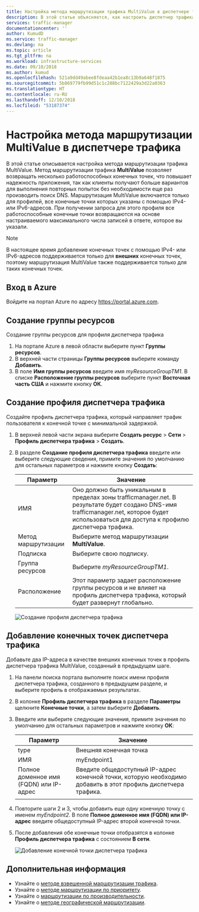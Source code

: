 ```yaml
---
title: Настройка метода маршрутизации трафика MultiValue в диспетчере трафика Azure | Документы Майкрософт
description: В этой статье объясняется, как настроить диспетчер трафика для маршрутизации трафика в конечные точки A/AAAA.
services: traffic-manager
documentationcenter: ''
author: KumudD
ms.service: traffic-manager
ms.devlang: na
ms.topic: article
ms.tgt_pltfrm: na
ms.workload: infrastructure-services
ms.date: 09/10/2018
ms.author: kumud
ms.openlocfilehash: 521a9dd49abee8fdeaa42b1ea8c13b9a648f1875
ms.sourcegitcommit: 5b869779fb99d51c1c288bc7122429a3d22a0363
ms.translationtype: HT
ms.contentlocale: ru-RU
ms.lasthandoff: 12/10/2018
ms.locfileid: "53187374"
---
```

# <a name="configure-multivalue-routing-method-in-traffic-manager"></a>Настройка метода маршрутизации MultiValue в диспетчере трафика

В этой статье описывается настройка метода маршрутизации трафика MultiValue. Метод маршрутизации трафика **MultiValue** позволяет возвращать несколько работоспособных конечных точек, что повышает надежность приложения, так как клиенты получают больше вариантов для выполнения повторных попыток без необходимости еще раз производить поиск DNS. Маршрутизация MultiValue включается только для профилей, все конечные точки которых указаны с помощью IPv4- или IPv6-адресов. При получении запроса для этого профиля все работоспособные конечные точки возвращаются на основе настраиваемого максимального числа записей в ответе, которое вы указали. 

>[!NOTE]
> В настоящее время добавление конечных точек с помощью IPv4- или IPv6-адресов поддерживается только для **внешних** конечных точек, поэтому маршрутизация MultiValue также поддерживается только для таких конечных точек.

## <a name="sign-in-to-azure"></a>Вход в Azure 

Войдите на портал Azure по адресу https://portal.azure.com.
## <a name="create-a-resource-group"></a>Создание группы ресурсов
Создание группы ресурсов для профиля диспетчера трафика
1. На портале Azure в левой области выберите пункт **Группы ресурсов**.
2. В верхней части страницы **Группы ресурсов** выберите команду **Добавить**.
3. В поле **Имя группы ресурсов** введите имя *myResourceGroupTM1*. В списке **Расположение группы ресурсов** выберите пункт **Восточная часть США** и нажмите кнопку **ОК**.

## <a name="create-a-traffic-manager-profile"></a>Создание профиля диспетчера трафика
Создайте профиль диспетчера трафика, который направляет трафик пользователя к конечной точке с минимальной задержкой.

1. В верхней левой части экрана выберите **Создать ресурс** > **Сети** > **Профиль диспетчера трафика** > **Создать**.
2. В разделе **Создание профиля диспетчера трафика** введите или выберите следующие сведения, примите значения по умолчанию для остальных параметров и нажмите кнопку **Создать**:
    
    | Параметр                 | Значение                                              |
    | ---                     | ---                                                |
    | ИМЯ                   | Оно должно быть уникальным в пределах зоны trafficmanager.net. В результате будет создано DNS-имя trafficmanager.net, которое будет использоваться для доступа к профилю диспетчера трафика.                                   |
    | Метод маршрутизации          | Выберите метод маршрутизации **MultiValue**.                                       |
    | Подписка            | Выберите свою подписку.                          |
    | Группа ресурсов          | Выберите *myResourceGroupTM1*. |
    | Расположение                | Этот параметр задает расположение группы ресурсов и не влияет на профиль диспетчера трафика, который будет развернут глобально.                              |
    
  
    ![Создание профиля диспетчера трафика](./media/traffic-manager-multivalue-routing-method/create-traffic-manager-profile.png)

## <a name="add-traffic-manager-endpoints"></a>Добавление конечных точек диспетчера трафика

Добавьте два IP-адреса в качестве внешних конечных точек в профиль диспетчера трафика MultiValue, созданный в предыдущем шаге.

1. На панели поиска портала выполните поиск имени профиля диспетчера трафика, созданного в предыдущем разделе, и выберите профиль в отображаемых результатах.
2. В колонке **Профиль диспетчера трафика** в разделе **Параметры** щелкните **Конечные точки**, а затем выберите **Добавить**.
3. Введите или выберите следующие значения, примите значения по умолчанию для остальных параметров и нажмите кнопку **ОК**:

    | Параметр                 | Значение                                              |
    | ---                     | ---                                                |
    | type                    | Внешняя конечная точка                                   |
    | ИМЯ           | myEndpoint1                                        |
    | Полное доменное имя (FQDN) или IP-адрес           | Введите общедоступный IP-адрес конечной точки, которую необходимо добавить в этот профиль диспетчера трафика.                         |
    |        |           |

4. Повторите шаги 2 и 3, чтобы добавить еще одну конечную точку с именем *myEndpoint2*. В поле **Полное доменное имя (FQDN) или IP-адрес** введите общедоступный IP-адрес второй конечной точки.
5.  После добавления обе конечные точки отобразятся в колонке **Профиль диспетчера трафика** с состоянием **В сети**.

    ![Добавление конечной точки диспетчера трафика](./media/traffic-manager-multivalue-routing-method/add-endpoint.png)
 
## <a name="next-steps"></a>Дополнительная информация

- Узнайте о [методе взвешенной маршрутизации трафика](traffic-manager-configure-weighted-routing-method.md).
- Узнайте о [методе маршрутизации по приоритету](traffic-manager-configure-priority-routing-method.md).
- Узнайте о [маршрутизации по производительности](traffic-manager-configure-performance-routing-method.md).
- Узнайте о [методе географической маршрутизации](traffic-manager-configure-geographic-routing-method.md).


